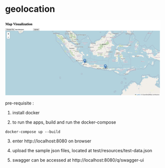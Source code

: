 # geolocation

![plot](src/main/resources/img/sample.png)



pre-requisite :
1. install docker

2. to run the apps, build and run the docker-compose

```shell script
docker-compose up --build
```

3. enter http://localhost:8080 on browser

4. upload the sample json files, located at test/resources/test-data.json

5. swagger can be accessed at http://localhost:8080/q/swagger-ui
